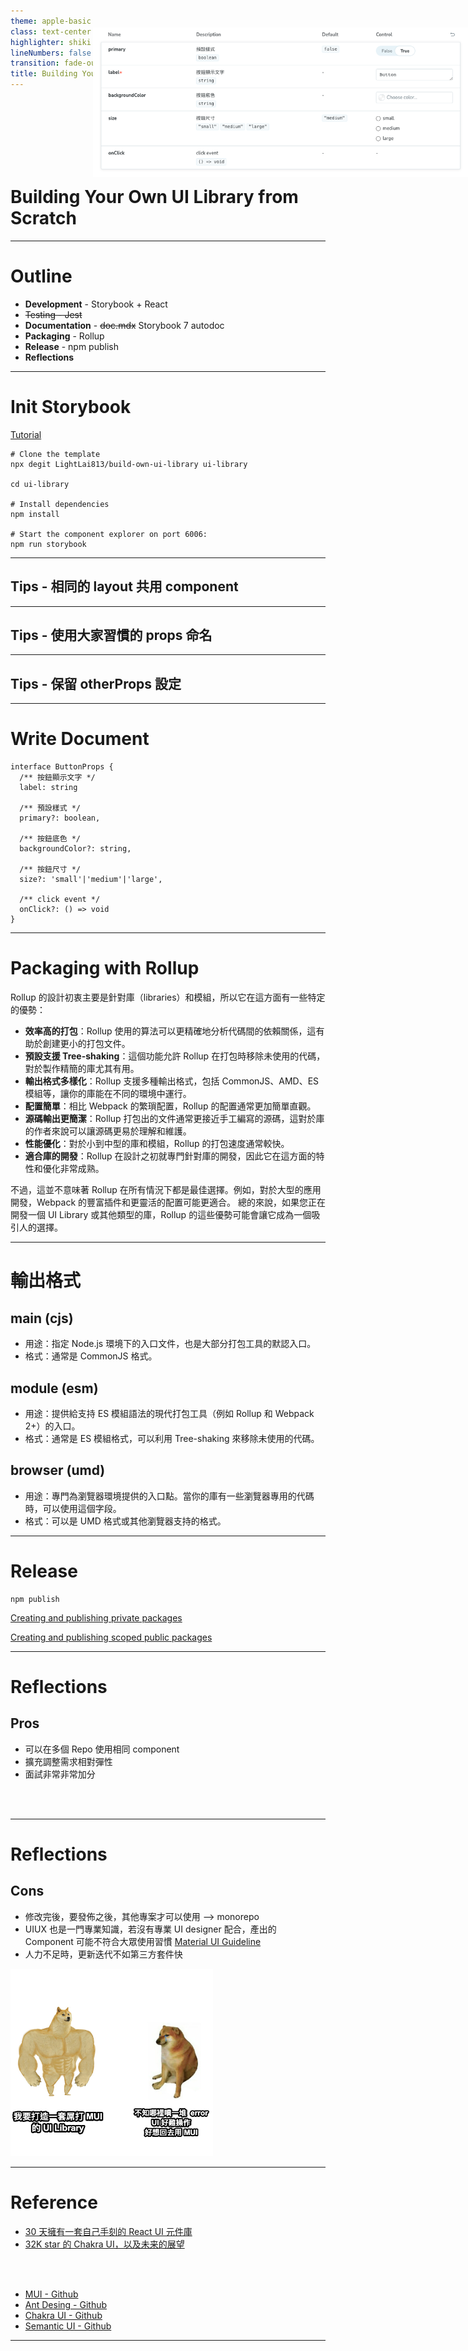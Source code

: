 ```yaml
---
theme: apple-basic
class: text-center
highlighter: shiki
lineNumbers: false
transition: fade-out
title: Building Your Own UI Library from Scratch
---
```

<br />
<br />
<br />
<br />
<br />
<br />

# Building Your Own UI Library from Scratch

<!--
The last comment block of each slide will be treated as slide notes. It will be visible and editable in Presenter Mode along with the slide. [Read more in the docs](https://sli.dev/guide/syntax.html#notes)
-->

---

# Outline

- **Development** - Storybook + React
- ~~Testing - Jest~~
- **Documentation** - ~~doc.mdx~~ Storybook 7 autodoc
- **Packaging** - Rollup
- **Release** - npm publish
- **Reflections**

---

# Init Storybook
[Tutorial](https://storybook.js.org/tutorials/intro-to-storybook/react/zh-TW/get-started/)
```
# Clone the template
npx degit LightLai813/build-own-ui-library ui-library

cd ui-library

# Install dependencies
npm install

# Start the component explorer on port 6006:
npm run storybook
```

---

## Tips - 相同的 layout 共用 component

---

## Tips - 使用大家習慣的 props 命名

---

## Tips - 保留 otherProps 設定

---

# Write Document
```
interface ButtonProps {
  /** 按鈕顯示文字 */
  label: string

  /** 預設樣式 */
  primary?: boolean, 

  /** 按鈕底色 */
  backgroundColor?: string, 

  /** 按鈕尺寸 */
  size?: 'small'|'medium'|'large', 

  /** click event */
  onClick?: () => void
}
```
<img 
    src="images/doc.png" 
    style="
        width: 600px;
        position: absolute;
        right: 0;
        top: 100px;
    " 
/>

---

# Packaging with Rollup
Rollup 的設計初衷主要是針對庫（libraries）和模組，所以它在這方面有一些特定的優勢：

- **效率高的打包**：Rollup 使用的算法可以更精確地分析代碼間的依賴關係，這有助於創建更小的打包文件。
- **預設支援 Tree-shaking**：這個功能允許 Rollup 在打包時移除未使用的代碼，對於製作精簡的庫尤其有用。
- **輸出格式多樣化**：Rollup 支援多種輸出格式，包括 CommonJS、AMD、ES 模組等，讓你的庫能在不同的環境中運行。
- **配置簡單**：相比 Webpack 的繁瑣配置，Rollup 的配置通常更加簡單直觀。
- **源碼輸出更簡潔**：Rollup 打包出的文件通常更接近手工編寫的源碼，這對於庫的作者來說可以讓源碼更易於理解和維護。
- **性能優化**：對於小到中型的庫和模組，Rollup 的打包速度通常較快。
- **適合庫的開發**：Rollup 在設計之初就專門針對庫的開發，因此它在這方面的特性和優化非常成熟。

不過，這並不意味著 Rollup 在所有情況下都是最佳選擇。例如，對於大型的應用開發，Webpack 的豐富插件和更靈活的配置可能更適合。
總的來說，如果您正在開發一個 UI Library 或其他類型的庫，Rollup 的這些優勢可能會讓它成為一個吸引人的選擇。

---

# 輸出格式
## main (cjs)
- 用途：指定 Node.js 環境下的入口文件，也是大部分打包工具的默認入口。
- 格式：通常是 CommonJS 格式。

## module (esm)
- 用途：提供給支持 ES 模組語法的現代打包工具（例如 Rollup 和 Webpack 2+）的入口。
- 格式：通常是 ES 模組格式，可以利用 Tree-shaking 來移除未使用的代碼。

## browser (umd)
- 用途：專門為瀏覽器環境提供的入口點。當你的庫有一些瀏覽器專用的代碼時，可以使用這個字段。
- 格式：可以是 UMD 格式或其他瀏覽器支持的格式。

---

# Release

```
npm publish
```
[Creating and publishing private packages](https://docs.npmjs.com/creating-and-publishing-private-packages)

[Creating and publishing scoped public packages](https://docs.npmjs.com/creating-and-publishing-scoped-public-packages)



---

# Reflections

## Pros
- 可以在多個 Repo 使用相同 component
- 擴充調整需求相對彈性
- 面試非常非常加分 
<br />
<br />

---

# Reflections

## Cons
- 修改完後，要發佈之後，其他專案才可以使用 --> monorepo
- UIUX 也是一門專業知識，若沒有專業 UI designer 配合，產出的 Component 可能不符合大眾使用習慣 [Material UI Guideline](https://m3.material.io/components)
- 人力不足時，更新迭代不如第三方套件快

<img src="images/1692939084413.png" style="height: 300px;" />

---


# Reference
- [30 天擁有一套自己手刻的 React UI 元件庫](https://ithelp.ithome.com.tw/2020-12th-ironman/articles/3999)
- [32K star 的 Chakra UI，以及未来的展望](https://juejin.cn/post/7249286405024776249?utm_source=gold_browser_extension)
<br />
<br />

- [MUI - Github](https://github.com/mui/material-ui)
- [Ant Desing - Github](https://github.com/ant-design/ant-design)
- [Chakra UI - Github](https://github.com/chakra-ui/chakra-ui)
- [Semantic UI - Github](https://github.com/Semantic-Org/Semantic-UI)
---

